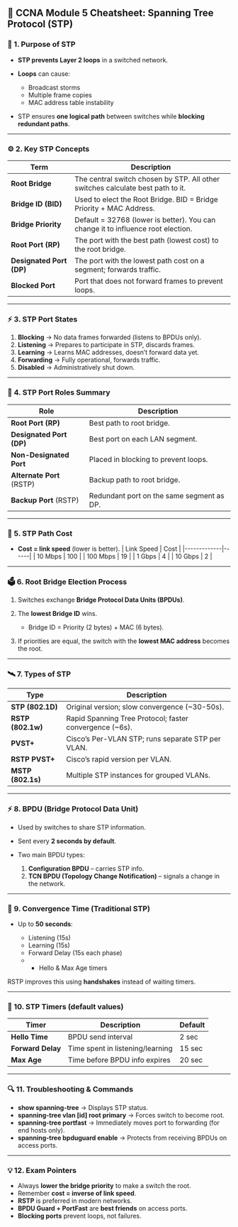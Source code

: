## 🧠 CCNA Module 5 Cheatsheet: **Spanning Tree Protocol (STP)**

### 🌳 1. Purpose of STP

* **STP prevents Layer 2 loops** in a switched network.
* **Loops** can cause:

  * Broadcast storms
  * Multiple frame copies
  * MAC address table instability
* STP ensures **one logical path** between switches while **blocking redundant paths**.

---

### ⚙️ 2. Key STP Concepts

| Term                     | Description                                                                      |
| ------------------------ | -------------------------------------------------------------------------------- |
| **Root Bridge**          | The central switch chosen by STP. All other switches calculate best path to it.  |
| **Bridge ID (BID)**      | Used to elect the Root Bridge. BID = Bridge Priority + MAC Address.              |
| **Bridge Priority**      | Default = 32768 (lower is better). You can change it to influence root election. |
| **Root Port (RP)**       | The port with the best path (lowest cost) to the root bridge.                    |
| **Designated Port (DP)** | The port with the lowest path cost on a segment; forwards traffic.               |
| **Blocked Port**         | Port that does not forward frames to prevent loops.                              |

---

### ⚡ 3. STP Port States

1. **Blocking** → No data frames forwarded (listens to BPDUs only).
2. **Listening** → Prepares to participate in STP, discards frames.
3. **Learning** → Learns MAC addresses, doesn’t forward data yet.
4. **Forwarding** → Fully operational, forwards traffic.
5. **Disabled** → Administratively shut down.

---

### 🧩 4. STP Port Roles Summary

| Role                      | Description                               |
| ------------------------- | ----------------------------------------- |
| **Root Port (RP)**        | Best path to root bridge.                 |
| **Designated Port (DP)**  | Best port on each LAN segment.            |
| **Non-Designated Port**   | Placed in blocking to prevent loops.      |
| **Alternate Port** (RSTP) | Backup path to root bridge.               |
| **Backup Port** (RSTP)    | Redundant port on the same segment as DP. |

---

### 🧮 5. STP Path Cost

* **Cost = link speed** (lower is better).
  | Link Speed | Cost |
  |-------------|------|
  | 10 Mbps | 100 |
  | 100 Mbps | 19 |
  | 1 Gbps | 4 |
  | 10 Gbps | 2 |

---

### 🗳️ 6. Root Bridge Election Process

1. Switches exchange **Bridge Protocol Data Units (BPDUs)**.
2. The **lowest Bridge ID** wins.

   * Bridge ID = Priority (2 bytes) + MAC (6 bytes).
3. If priorities are equal, the switch with the **lowest MAC address** becomes the root.

---

### 🛰️ 7. Types of STP

| Type              | Description                                             |
| ----------------- | ------------------------------------------------------- |
| **STP (802.1D)**  | Original version; slow convergence (~30-50s).           |
| **RSTP (802.1w)** | Rapid Spanning Tree Protocol; faster convergence (~6s). |
| **PVST+**         | Cisco’s Per-VLAN STP; runs separate STP per VLAN.       |
| **RSTP PVST+**    | Cisco’s rapid version per VLAN.                         |
| **MSTP (802.1s)** | Multiple STP instances for grouped VLANs.               |

---

### ⚡ 8. BPDU (Bridge Protocol Data Unit)

* Used by switches to share STP information.
* Sent every **2 seconds by default**.
* Two main BPDU types:

  1. **Configuration BPDU** – carries STP info.
  2. **TCN BPDU (Topology Change Notification)** – signals a change in the network.

---

### 🚀 9. Convergence Time (Traditional STP)

* Up to **50 seconds**:

  * Listening (15s)
  * Learning (15s)
  * Forward Delay (15s each phase)
  * * Hello & Max Age timers

RSTP improves this using **handshakes** instead of waiting timers.

---

### 🧱 10. STP Timers (default values)

| Timer             | Description                      | Default |
| ----------------- | -------------------------------- | ------- |
| **Hello Time**    | BPDU send interval               | 2 sec   |
| **Forward Delay** | Time spent in listening/learning | 15 sec  |
| **Max Age**       | Time before BPDU info expires    | 20 sec  |

---

### 🔍 11. Troubleshooting & Commands

* **show spanning-tree** → Displays STP status.
* **spanning-tree vlan [id] root primary** → Forces switch to become root.
* **spanning-tree portfast** → Immediately moves port to forwarding (for end hosts only).
* **spanning-tree bpduguard enable** → Protects from receiving BPDUs on access ports.

---

### 💡 12. Exam Pointers

* Always **lower the bridge priority** to make a switch the root.
* Remember **cost = inverse of link speed**.
* **RSTP** is preferred in modern networks.
* **BPDU Guard + PortFast** are **best friends** on access ports.
* **Blocking ports** prevent loops, not failures.